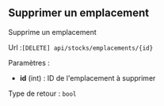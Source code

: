 ## <span id='supprimeremplacement'>Supprimer un emplacement</span>

Supprime un emplacement

Url :`[DELETE] api/stocks/emplacements/{id}`

Paramètres : 

- **id** (int) : ID de l'emplacement à supprimer

Type de retour : `bool`

